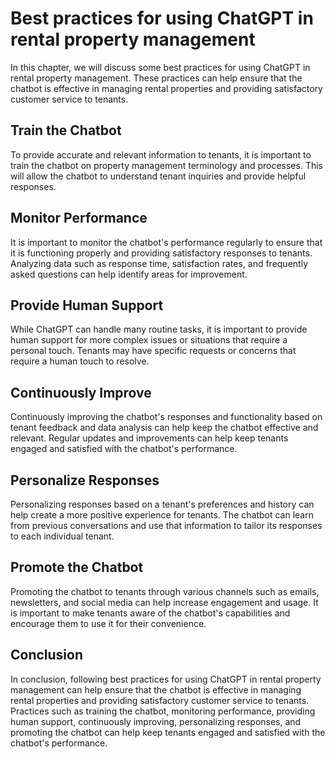 Best practices for using ChatGPT in rental property management
======================================================================================================================

In this chapter, we will discuss some best practices for using ChatGPT in rental property management. These practices can help ensure that the chatbot is effective in managing rental properties and providing satisfactory customer service to tenants.

Train the Chatbot
-----------------

To provide accurate and relevant information to tenants, it is important to train the chatbot on property management terminology and processes. This will allow the chatbot to understand tenant inquiries and provide helpful responses.

Monitor Performance
-------------------

It is important to monitor the chatbot's performance regularly to ensure that it is functioning properly and providing satisfactory responses to tenants. Analyzing data such as response time, satisfaction rates, and frequently asked questions can help identify areas for improvement.

Provide Human Support
---------------------

While ChatGPT can handle many routine tasks, it is important to provide human support for more complex issues or situations that require a personal touch. Tenants may have specific requests or concerns that require a human touch to resolve.

Continuously Improve
--------------------

Continuously improving the chatbot's responses and functionality based on tenant feedback and data analysis can help keep the chatbot effective and relevant. Regular updates and improvements can help keep tenants engaged and satisfied with the chatbot's performance.

Personalize Responses
---------------------

Personalizing responses based on a tenant's preferences and history can help create a more positive experience for tenants. The chatbot can learn from previous conversations and use that information to tailor its responses to each individual tenant.

Promote the Chatbot
-------------------

Promoting the chatbot to tenants through various channels such as emails, newsletters, and social media can help increase engagement and usage. It is important to make tenants aware of the chatbot's capabilities and encourage them to use it for their convenience.

Conclusion
----------

In conclusion, following best practices for using ChatGPT in rental property management can help ensure that the chatbot is effective in managing rental properties and providing satisfactory customer service to tenants. Practices such as training the chatbot, monitoring performance, providing human support, continuously improving, personalizing responses, and promoting the chatbot can help keep tenants engaged and satisfied with the chatbot's performance.
